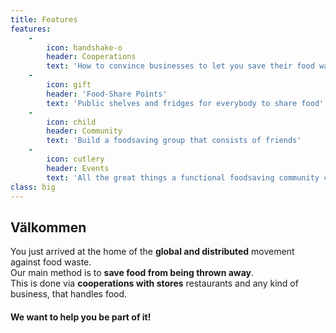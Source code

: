 ```yaml
---
title: Features
features:
    -
        icon: handshake-o
        header: Cooperations
        text: 'How to convince businesses to let you save their food waste'
    -
        icon: gift
        header: 'Food-Share Points'
        text: 'Public shelves and fridges for everybody to share food'
    -
        icon: child
        header: Community
        text: 'Build a foodsaving group that consists of friends'
    -
        icon: cutlery
        header: Events
        text: 'All the great things a functional foodsaving community can do'
class: big
---
```


## Välkommen

You just arrived at the home of the **global and distributed** movement against food waste.</br>
Our main method is to **save food from being thrown away**.</br>
This is done via **cooperations with stores** restaurants and any kind of business, that handles food.

#### **We want to help you be part of it!**
